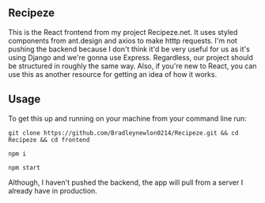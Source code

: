 ## Recipeze
This is the React frontend from my project Recipeze.net. It uses styled components from ant.design and axios to make htttp requests. I'm not pushing the backend because I don't think it'd be very useful for us as it's using Django and we're gonna use Express. Regardless, our project should be structured in roughly the same way. Also, if you're new to React, you can use this as another resource for getting an idea of how it works.

## Usage
To get this up and running on your machine from your command line run:

`git clone https://github.com/Bradleynewlon0214/Recipeze.git && cd Recipeze && cd frontend`

`npm i`

`npm start`


Although, I haven't pushed the backend, the app will pull from a server I already have in production.
